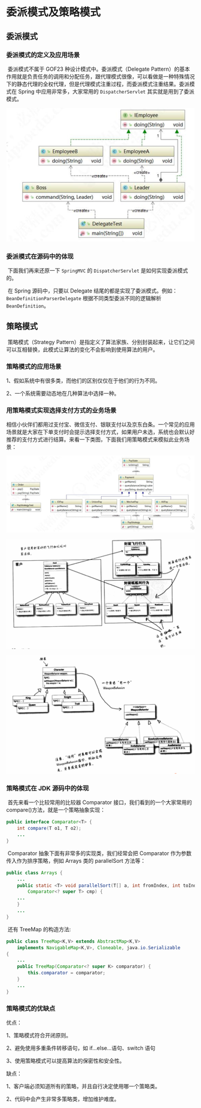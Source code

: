 # 委派模式及策略模式

## 委派模式

### 委派模式的定义及应用场景

​	委派模式不属于 GOF23 种设计模式中。委派模式（Delegate Pattern）的基本作用就是负责任务的调用和分配任务，跟代理模式很像，可以看做是一种特殊情况下的静态代理的全权代理，但是代理模式注重过程，而委派模式注重结果。委派模式在 Spring 中应用非常多，大家常用的 `DispatcherServlet` 其实就是用到了委派模式。 

![1553520317271](assets/1553520317271.png)

### 委派模式在源码中的体现

​	下面我们再来还原一下 `SpringMVC` 的 `DispatcherServlet` 是如何实现委派模式的。 

​	在 Spring 源码中，只要以 Delegate 结尾的都是实现了委派模式。例如：`BeanDefinitionParserDelegate` 根据不同类型委派不同的逻辑解析 `BeanDefinition`。 

## 策略模式

​	策略模式（Strategy Pattern）是指定义了算法家族、分别封装起来，让它们之间可以互相替换，此模式让算法的变化不会影响到使用算法的用户。 

### 策略模式的应用场景

1、假如系统中有很多类，而他们的区别仅仅在于他们的行为不同。

2、一个系统需要动态地在几种算法中选择一种。

### 用策略模式实现选择支付方式的业务场景

​	相信小伙伴们都用过支付宝、微信支付、银联支付以及京东白条。一个常见的应用场景就是大家在下单支付时会提示选择支付方式，如果用户未选，系统也会默认好推荐的支付方式进行结算。来看一下类图，下面我们用策略模式来模拟此业务场景： 

![1553520586904](assets/1553520586904.png)

![1553778011449](assets/1553778011449.png)

![1553778033125](assets/1553778033125.png)

### 策略模式在 JDK 源码中的体现

​	首先来看一个比较常用的比较器 Comparator 接口，我们看到的一个大家常用的compare()方法，就是一个策略抽象实现： 

```java
public interface Comparator<T> {
    int compare(T o1, T o2);
    ...
}
```

​	Comparator 抽象下面有非常多的实现类，我们经常会把 Comparator 作为参数传入作为排序策略，例如 Arrays 类的 parallelSort 方法等： 

```java
public class Arrays {
    ...
    public static <T> void parallelSort(T[] a, int fromIndex, int toIndex,
    	Comparator<? super T> cmp) {
    ...
    } 
    ...
}
```

​	还有 TreeMap 的构造方法: 

```java
public class TreeMap<K,V> extends AbstractMap<K,V>
	implements NavigableMap<K,V>, Cloneable, java.io.Serializable
{
    ...
    public TreeMap(Comparator<? super K> comparator) {
    	this.comparator = comparator;
    } 
    ...
}
```

### 策略模式的优缺点

优点：

1、策略模式符合开闭原则。

2、避免使用多重条件转移语句，如 if...else...语句、switch 语句

3、使用策略模式可以提高算法的保密性和安全性。

缺点：

1、客户端必须知道所有的策略，并且自行决定使用哪一个策略类。

2、代码中会产生非常多策略类，增加维护难度。 
